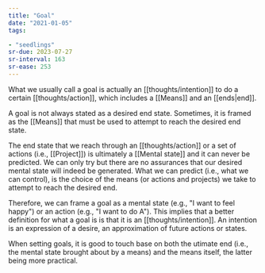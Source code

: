 ```yaml
---
title: "Goal"
date: "2021-01-05"
tags:

- "seedlings"
sr-due: 2023-07-27
sr-interval: 163
sr-ease: 253
---
```


What we usually call a goal is actually an [[thoughts/intention]] to do a certain [[thoughts/action]], which includes a [[Means]] and an [[ends|end]].

A goal is not always stated as a desired end state. Sometimes, it is framed as the [[Means]] that must be used to attempt to reach the desired end state.

The end state that we reach through an [[thoughts/action]] or a set of actions (i.e., [[Project]]) is ultimately a [[Mental state]] and it can never be predicted. We can only try but there are no assurances that our desired mental state will indeed be generated. What we can predict (i.e., what we can control), is the choice of the means (or actions and projects) we take to attempt to reach the desired end.

Therefore, we can frame a goal as a mental state (e.g., "I want to feel happy") or an action (e.g., "I want to do A"). This implies that a better definition for what a goal is is that it is an [[thoughts/intention]]. An intention is an expression of a desire, an approximation of future actions or states.

When setting goals, it is good to touch base on both the utimate end (i.e., the mental state brought about by a means) and the means itself, the latter being more practical.
